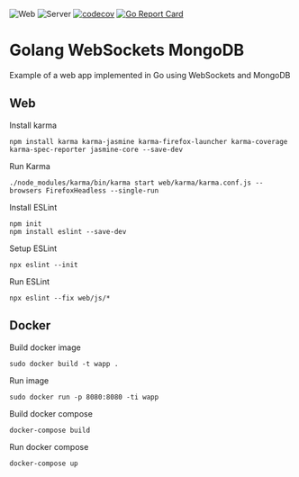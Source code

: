 ![Web](https://github.com/alvalea/wapp/workflows/Web/badge.svg)
![Server](https://github.com/alvalea/wapp/workflows/Server/badge.svg)
[![codecov](https://codecov.io/gh/alvalea/wapp/branch/master/graph/badge.svg)](https://codecov.io/gh/alvalea/wapp)
[![Go Report Card](https://goreportcard.com/badge/github.com/alvalea/wapp)](https://goreportcard.com/report/github.com/alvalea/wapp)

# Golang WebSockets MongoDB #

Example of a web app implemented in Go using WebSockets and MongoDB

## Web ##

Install karma
```
npm install karma karma-jasmine karma-firefox-launcher karma-coverage karma-spec-reporter jasmine-core --save-dev
```

Run Karma
```
./node_modules/karma/bin/karma start web/karma/karma.conf.js --browsers FirefoxHeadless --single-run
```

Install ESLint
```
npm init
npm install eslint --save-dev
```

Setup ESLint
```
npx eslint --init
```

Run ESLint
```
npx eslint --fix web/js/*
```

## Docker ##

Build docker image

```
sudo docker build -t wapp .
```

Run image

```
sudo docker run -p 8080:8080 -ti wapp
```

Build docker compose

```
docker-compose build
```

Run docker compose

```
docker-compose up
```

